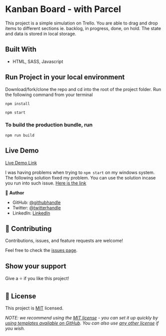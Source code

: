 # Kanban Board - with Parcel

This project is a simple simulation on Trello. You are able to drag and drop items to different sections ie. backlog, in progress, done, on hold. The state and data is stored in local storage.

## Built With

- HTML, SASS, Javascript

## Run Project in your local environment

Download/fork/clone the repo and cd into the root of the project folder.
Run the following command from your terminal

```
npm install
```

```
npm start
```

### To build the production bundle, run

```
npm run build
```

## Live Demo

[Live Demo Link](https://serengia.github.io/kanban-board--drag-and-drop/)

I was having problems when trying to `npm start` on my windows system. The following solution fixed my problem. You can use the solution incase you run into such issue. [Here is the link](https://github.com/parcel-bundler/parcel/issues/7574#issuecomment-1023286451)

👤 **Author**

- GitHub: [@githubhandle](https://github.com/serengia)
- Twitter: [@twitterhandle](https://twitter.com/JamesSerengia)
- LinkedIn: [LinkedIn](https://linkedin.com/in/James-Serengia)

## 🤝 Contributing

Contributions, issues, and feature requests are welcome!

Feel free to check the [issues page](../../issues/).

## Show your support

Give a ⭐️ if you like this project!

## 📝 License

This project is [MIT](./LICENSE) licensed.

_NOTE: we recommend using the [MIT license](https://choosealicense.com/licenses/mit/) - you can set it up quickly by [using templates available on GitHub](https://docs.github.com/en/communities/setting-up-your-project-for-healthy-contributions/adding-a-license-to-a-repository). You can also use [any other license](https://choosealicense.com/licenses/) if you wish._
